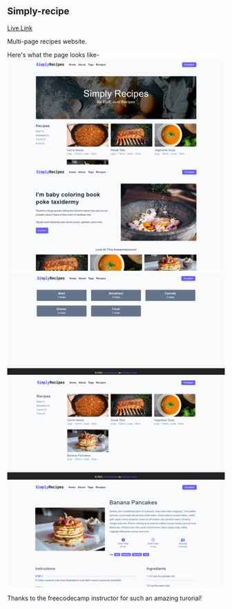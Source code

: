 ## Simply-recipe

[Live Link](https://shubhamore.github.io/simply-recipe/)

Multi-page recipes website.

Here's what the page looks like-
![screenshot1](./assets/screenshot/screenshot1.png)
![screenshot2](./assets/screenshot/screenshot2.png)
![screenshot3](./assets/screenshot/screenshot3.png)
![screenshot4](./assets/screenshot/screenshot4.png)
![screenshot5](./assets/screenshot/screenshot5.png)

Thanks to the freecodecamp instructor for such an amazing turorial!